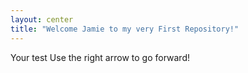 ```yaml
---
layout: center
title: "Welcome Jamie to my very First Repository!"
---
```

Your test
Use the right arrow to go forward!
